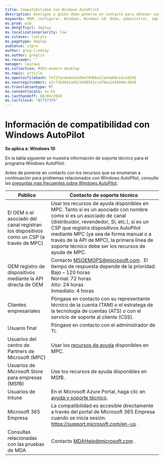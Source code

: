 ```yaml
---
title: Compatibilidad con Windows AutoPilot
description: Averigüe a quién debe ponerse en contacto para obtener ayuda con la instalación de Windows AutoPilot.
keywords: MDM, configurar, Windows, Windows 10, Oobe, administrar, implementar, AutoPilot, ZTD, cero-Touch, Partner, msfb, Intune
ms.prod: w10
ms.mktglfcycl: deploy
ms.localizationpriority: low
ms.sitesec: library
ms.pagetype: deploy
audience: itpro
author: greg-lindsay
ms.author: greglin
ms.reviewer: ''
manager: laurawi
ms.collection: M365-modern-desktop
ms.topic: article
ms.openlocfilehash: f4727acde8a42a56e79dbbe22ae4ab0ce1ca9245
ms.sourcegitcommit: e2cf3b80d1a4523d98542ccd7bba2439046c3830
ms.translationtype: MT
ms.contentlocale: es-ES
ms.lasthandoff: 08/04/2020
ms.locfileid: "87757379"
---
```

# <a name="windows-autopilot-support-information"></a>Información de compatibilidad con Windows AutoPilot

**Se aplica a: Windows 10**

En la tabla siguiente se muestra información de soporte técnico para el programa Windows AutoPilot.  

Antes de ponerse en contacto con los recursos que se enumeran a continuación para problemas relacionados con Windows AutoPilot, consulte las [preguntas más frecuentes sobre Windows AutoPilot](autopilot-faq.md).

| Público   |   Contacto de soporte técnico     |
|------------|---------------------------------------|
| El OEM o el asociado del canal registran los dispositivos como un CSP (a través de MPC) | Usar los recursos de ayuda disponibles en MPC. Tanto si es un asociado con nombre como si es un asociado de canal (distribuidor, revendedor, SI, etc.), si es un CSP que registra dispositivos AutoPilot mediante MPC (ya sea de forma manual o a través de la API de MPC), la primera línea de soporte técnico debe ser los recursos de ayuda de MPC. |   
| OEM registro de dispositivos mediante la API directa de OEM | Contacto MSOEMOPS@microsoft.com . El tiempo de respuesta depende de la prioridad: <br>Bajo – 120 horas <br>Normal: 72 horas <br>Alto: 24 horas <br>Inmediato: 4 horas |
| Clientes empresariales | Póngase en contacto con su representante técnico de la cuenta (TAM) o el estratega de la tecnología de cuentas (ATS) o con el servicio de soporte al cliente (CSS). |
| Usuario final | Póngase en contacto con el administrador de TI. |
| Usuarios del centro de Partners de Microsoft (MPC) | Usar los [recursos de ayuda](https://partner.microsoft.com/support) disponibles en MPC. |
| Usuarios de Microsoft Store para empresas (MSfB) | Use los recursos de ayuda disponibles en MSfB. |
| Usuarios de Intune | En el Microsoft Azure Portal, haga clic en [ayuda y soporte técnico](https://portal.azure.com/#blade/Microsoft_Azure_Support/HelpAndSupportBlade/overview). |
| Microsoft 365 Empresa | La compatibilidad es accesible directamente a través del portal de Microsoft 365 Empresa cuando se inicia sesión: https://support.microsoft.com/en-us . |
| Consultas relacionadas con las pruebas de MDA | Contacto MDAHelp@microsoft.com . |